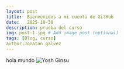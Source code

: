 ```yaml
---
layout: post
title:  Bienvenidos a mi cuenta de GitHub
date:   2025-10-30 
description: prueba del curso
img: post-1.jpg # Add image post (optional)
tags: [Blog, curso]
author:Jonatan galvez
---
```

hola mundo
![Yosh Ginsu]({{site.baseurl}}/assets/img/yosh-ginsu.jpg)